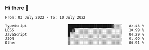 ### Hi there 👋

<!--START_SECTION:waka-->

```text
From: 03 July 2022 - To: 10 July 2022

TypeScript                   ████████████████████▓░░░░   82.43 %
LESS                         ██▓░░░░░░░░░░░░░░░░░░░░░░   10.99 %
JavaScript                   █░░░░░░░░░░░░░░░░░░░░░░░░   04.29 %
JSON                         ▒░░░░░░░░░░░░░░░░░░░░░░░░   01.06 %
Other                        ▒░░░░░░░░░░░░░░░░░░░░░░░░   00.91 %
```

<!--END_SECTION:waka-->

<!--
**jtaox/jtaox** is a ✨ _special_ ✨ repository because its `README.md` (this file) appears on your GitHub profile.

Here are some ideas to get you started:

- 🔭 I’m currently working on ...
- 🌱 I’m currently learning ...
- 👯 I’m looking to collaborate on ...
- 🤔 I’m looking for help with ...
- 💬 Ask me about ...
- 📫 How to reach me: ...
- 😄 Pronouns: ...
- ⚡ Fun fact: ...
-->
